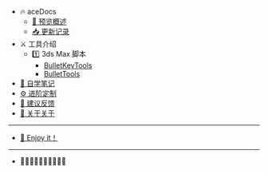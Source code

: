 <!--
 * @Description: 
 * @Author: Bullet.S
 * @Date: 2019-12-19 10:44:07
 * @LastEditors  : Bullet.S
 * @LastEditTime : 2019-12-21 20:32:10
 * @Email: animator.bullet@foxmail.com
 -->

- 🔥 aceDocs
    - [🌈 预览概述](home.md)
    - [📥 更新记录](update.md)
- ⚔️ 工具介绍
    - 1️⃣ 3ds Max 脚本
        - [BulletKeyTools](tools/BulletKeyTools.md)
        - [BulletTools](tools/BulletTools.md)
- [🔖 自学笔记](notes.md)
- [⚙️ 进阶定制](set.md)
- [💭 建议反馈](issues.md)
- [💊 关于关于](about.md)

---
- [🎉 Enjoy it！](https://space.bilibili.com/2031113)
---
- 💠💠💠💠💠💠💠💠💠💠